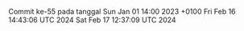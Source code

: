 Commit ke-55 pada tanggal Sun Jan 01 14:00 2023 +0100
Fri Feb 16 14:43:06 UTC 2024
Sat Feb 17 12:37:09 UTC 2024
